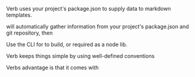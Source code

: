 Verb uses your project's package.json to supply data to markdown templates.

will automatically gather information from your project's package.json and git repository, then

Use the CLI for to build, or required as a node lib.


Verb keeps things simple by using well-defined conventions

Verbs advantage is that it comes with